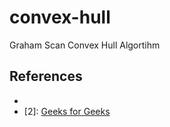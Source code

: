 # convex-hull
Graham Scan Convex Hull Algortihm

## References
- [1]: [Wiki](https://en.wikipedia.org/wiki/Graham_scan)
- [2]: [Geeks for Geeks](https://www.geeksforgeeks.org/convex-hull-set-2-graham-scan/)